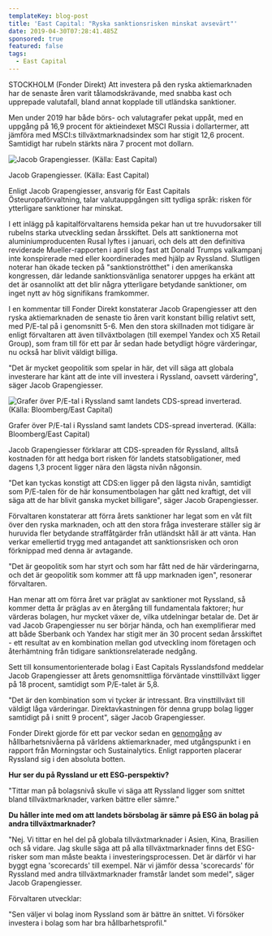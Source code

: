 ```yaml
---
templateKey: blog-post
title: 'East Capital: "Ryska sanktionsrisken minskat avsevärt"'
date: 2019-04-30T07:28:41.485Z
sponsored: true
featured: false
tags:
  - East Capital
---
```

STOCKHOLM (Fonder Direkt) Att investera på den ryska aktiemarknaden har de senaste åren varit tålamodskrävande, med snabba kast och upprepade valutafall, bland annat kopplade till utländska sanktioner.



Men under 2019 har både börs- och valutagrafer pekat uppåt, med en uppgång på 16,9 procent för aktieindexet MSCI Russia i dollartermer, att jämföra med MSCI:s tillväxtmarknadsindex som har stigit 12,6 procent. Samtidigt har rubeln stärkts nära 7 procent mot dollarn.

![Jacob Grapengiesser. (Källa: East Capital)](/img/eastcapital30apr.png)

<span class="image-caption">Jacob Grapengiesser. (Källa: East Capital)</span>

Enligt Jacob Grapengiesser, ansvarig för East Capitals Östeuropaförvaltning, talar valutauppgången sitt tydliga språk: risken för ytterligare sanktioner har minskat.



I ett inlägg på kapitalförvaltarens hemsida pekar han ut tre huvudorsaker till rubelns starka utveckling sedan årsskiftet. Dels att sanktionerna mot aluminiumproducenten Rusal lyftes i januari, och dels att den definitiva reviderade Mueller-rapporten i april slog fast att Donald Trumps valkampanj inte konspirerade med eller koordinerades med hjälp av Ryssland. Slutligen noterar han ökade tecken på "sanktionströtthet" i den amerikanska kongressen, där ledande sanktionsvänliga senatorer uppges ha erkänt att det är osannolikt att det blir några ytterligare betydande sanktioner, om inget nytt av hög signifikans framkommer.



I en kommentar till Fonder Direkt konstaterar Jacob Grapengiesser att den ryska aktiemarknaden de senaste tio åren varit konstant billig relativt sett, med P/E-tal på i genomsnitt 5-6. Men den stora skillnaden mot tidigare är enligt förvaltaren att även tillväxtbolagen (till exempel Yandex och X5 Retail Group), som fram till för ett par år sedan hade betydligt högre värderingar, nu också har blivit väldigt billiga.



"Det är mycket geopolitik som spelar in här, det vill säga att globala investerare har känt att de inte vill investera i Ryssland, oavsett värdering", säger Jacob Grapengiesser.

![Grafer över P/E-tal i Ryssland samt landets CDS-spread inverterad. (Källa: Bloomberg/East Capital)](/img/eastcapital30ap2.png)

<span class="image-caption">Grafer över P/E-tal i Ryssland samt landets CDS-spread inverterad. (Källa: Bloomberg/East Capital)</span>

Jacob Grapengiesser förklarar att CDS-spreaden för Ryssland, alltså kostnaden för att hedga bort risken för landets statsobligationer, med dagens 1,3 procent ligger nära den lägsta nivån någonsin.



"Det kan tyckas konstigt att CDS:en ligger på den lägsta nivån, samtidigt som P/E-talen för de här konsumentbolagen har gått ned kraftigt, det vill säga att de har blivit ganska mycket billigare", säger Jacob Grapengiesser.



Förvaltaren konstaterar att förra årets sanktioner har legat som en våt filt över den ryska marknaden, och att den stora fråga investerare ställer sig är huruvida fler betydande straffåtgärder från utländskt håll är att vänta. Han verkar emellertid trygg med antagandet att sanktionsrisken och oron förknippad med denna är avtagande.



"Det är geopolitik som har styrt och som har fått ned de här värderingarna, och det är geopolitik som kommer att få upp marknaden igen", resonerar förvaltaren.



Han menar att om förra året var präglat av sanktioner mot Ryssland, så kommer detta år präglas av en återgång till fundamentala faktorer; hur värderas bolagen, hur mycket växer de, vilka utdelningar betalar de. Det är vad Jacob Grapengiesser nu ser börjar hända, och han exemplifierar med att både Sberbank och Yandex har stigit mer än 30 procent sedan årsskiftet - ett resultat av en kombination mellan god utveckling inom företagen och återhämtning från tidigare sanktionsrelaterade nedgång.



Sett till konsumentorienterade bolag i East Capitals Rysslandsfond meddelar Jacob Grapengiesser att årets genomsnittliga förväntade vinsttillväxt ligger på 18 procent, samtidigt som P/E-talet är 5,8.



"Det är den kombination som vi tycker är intressant. Bra vinsttillväxt till väldigt låga värderingar. Direktavkastningen för denna grupp bolag ligger samtidigt på i snitt 9 procent", säger Jacob Grapengiesser.



Fonder Direkt gjorde för ett par veckor sedan en [genomgång](https://fonderdirekt.se/nyheter/2019-04-17-morningstar-finlands-b%C3%B6rs-mest-h%C3%A5llbar-sverige-plats-sju/) av hållbarhetsnivåerna på världens aktiemarknader, med utgångspunkt i en rapport från Morningstar och Sustainalytics. Enligt rapporten placerar Ryssland sig i den absoluta botten.



**Hur ser du på Ryssland ur ett ESG-perspektiv?**



"Tittar man på bolagsnivå skulle vi säga att Ryssland ligger som snittet bland tillväxtmarknader, varken bättre eller sämre."



**Du håller inte med om att landets börsbolag är sämre på ESG än bolag på andra tillväxtmarknader?**



"Nej. Vi tittar en hel del på globala tillväxtmarknader i Asien, Kina, Brasilien och så vidare. Jag skulle säga att på alla tillväxtmarknader finns det ESG-risker som man måste beakta i investeringsprocessen. Det är därför vi har byggt egna 'scorecards' till exempel. När vi jämför dessa 'scorecards' för Ryssland med andra tillväxtmarknader framstår landet som medel", säger Jacob Grapengiesser.



Förvaltaren utvecklar:



"Sen väljer vi bolag inom Ryssland som är bättre än snittet. Vi försöker investera i bolag som har bra hållbarhetsprofil."
